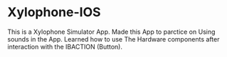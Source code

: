 # Xylophone-IOS
This is a Xylophone Simulator App.
Made this App to parctice on Using sounds in the App. 
Learned how to use The Hardware components after interaction with the IBACTION (Button).

